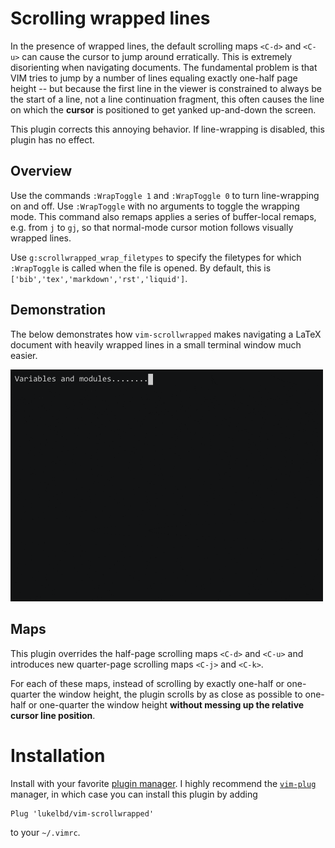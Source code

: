 # Scrolling wrapped lines
In the presence of wrapped lines, the default scrolling maps `<C-d>` and
`<C-u>` can cause
the cursor to jump around erratically. This is extremely disorienting
when navigating documents.
The fundamental problem is that VIM tries to
jump by a number of lines equaling exactly one-half page height
-- but because the first line in the viewer
is constrained to always be the start of a line, not a line continuation
fragment, this often causes the line on which the **cursor** is positioned
to get yanked up-and-down the screen.

This plugin corrects this annoying behavior. If line-wrapping is disabled, this
plugin has no effect.

## Overview
Use the commands `:WrapToggle 1` and `:WrapToggle 0` to turn line-wrapping on and off. Use `:WrapToggle` with no arguments to toggle the wrapping mode. This command also remaps applies
a series of buffer-local remaps, e.g. from `j` to `gj`, so that normal-mode cursor motion
follows visually wrapped lines.

Use `g:scrollwrapped_wrap_filetypes` to specify the
filetypes for which `:WrapToggle` is called when the file is opened.
By default, this is `['bib','tex','markdown','rst','liquid']`.

## Demonstration
The below demonstrates how `vim-scrollwrapped` makes navigating a LaTeX
document with heavily wrapped lines in a small terminal window much easier.

<!-- ![](rec.gif) -->
<img src="rec.gif" width="500">

## Maps
This plugin overrides the half-page scrolling maps `<C-d>` and `<C-u>` and
introduces new quarter-page scrolling maps `<C-j>` and `<C-k>`.

For each of these maps, instead of scrolling by exactly
one-half or one-quarter the window height, the plugin scrolls
by as close as possible to one-half or one-quarter
the window height **without messing up the relative cursor line position**.

# Installation
Install with your favorite [plugin manager](https://vi.stackexchange.com/questions/388/what-is-the-difference-between-the-vim-plugin-managers).
I highly recommend the [`vim-plug`](https://github.com/junegunn/vim-plug) manager,
in which case you can install this plugin by adding
```
Plug 'lukelbd/vim-scrollwrapped'
```
to your `~/.vimrc`.

